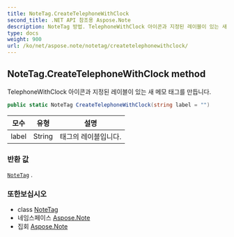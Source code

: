 ```yaml
---
title: NoteTag.CreateTelephoneWithClock
second_title: .NET API 참조용 Aspose.Note
description: NoteTag 방법. TelephoneWithClock 아이콘과 지정된 레이블이 있는 새 메모 태그를 만듭니다.
type: docs
weight: 900
url: /ko/net/aspose.note/notetag/createtelephonewithclock/
---
```

## NoteTag.CreateTelephoneWithClock method

TelephoneWithClock 아이콘과 지정된 레이블이 있는 새 메모 태그를 만듭니다.

```csharp
public static NoteTag CreateTelephoneWithClock(string label = "")
```

| 모수 | 유형 | 설명 |
| --- | --- | --- |
| label | String | 태그의 레이블입니다. |

### 반환 값

[`NoteTag`](../) .

### 또한보십시오

* class [NoteTag](../)
* 네임스페이스 [Aspose.Note](../../notetag/)
* 집회 [Aspose.Note](../../../)


